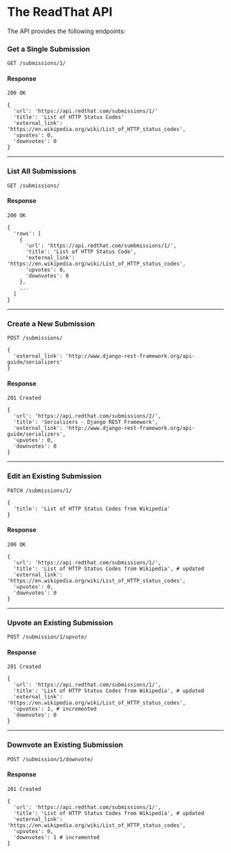 # The ReadThat API
The API provides the following endpoints:


### Get a Single Submission
```
GET /submissions/1/
```

#### Response
```
200 OK

{
  'url': 'https://api.redthat.com/submissions/1/'
  'title': 'List of HTTP Status Codes'
  'external_link': 'https://en.wikipedia.org/wiki/List_of_HTTP_status_codes',
  'upvotes': 0,
  'downvotes': 0
}
```
---


### List All Submissions
```
GET /submissions/
```

#### Response
```
200 OK

{
  'rows': [
    {
      'url': 'https://api.redthat.com/sumbmissions/1/',
      'title': 'List of HTTP Status Code',
      'external_link': 'https://en.wikipedia.org/wiki/List_of_HTTP_status_codes',
      'upvotes': 0,
      'downvotes': 0
    },
    ...
  ]
}
```
---


### Create a New Submission
```
POST /submissions/

{
  'external_link': 'http://www.django-rest-framework.org/api-guide/serializers'
}
```

#### Response
```
201 Created

{
  'url': 'https://api.redthat.com/submissions/2/',
  'title': 'Serializers - Django REST Framework',
  'external_link': 'http://www.django-rest-framework.org/api-guide/serializers',
  'upvotes': 0,
  'downvotes': 0
}
```
---


### Edit an Existing Submission
```
PATCH /submissions/1/

{
  'title': 'List of HTTP Status Codes from Wikipedia'
}
```

#### Response
```
200 OK

{
  'url': 'https://api.redthat.com/submissions/1/',
  'title': 'List of HTTP Status Codes from Wikipedia', # updated
  'external_link': 'https://en.wikipedia.org/wiki/List_of_HTTP_status_codes',
  'upvotes': 0,
  'downvotes': 0
}
```
---


### Upvote an Existing Submission
```
POST /submission/1/upvote/
```

#### Response
```
201 Created

{
  'url': 'https://api.redthat.com/submissions/1/',
  'title': 'List of HTTP Status Codes from Wikipedia', # updated
  'external_link': 'https://en.wikipedia.org/wiki/List_of_HTTP_status_codes',
  'upvotes': 1, # incremented
  'downvotes': 0
}
```
---


### Downvote an Existing Submission
```
POST /submission/1/downvote/
```

#### Response
```
201 Created

{
  'url': 'https://api.redthat.com/submissions/1/',
  'title': 'List of HTTP Status Codes from Wikipedia', # updated
  'external_link': 'https://en.wikipedia.org/wiki/List_of_HTTP_status_codes',
  'upvotes': 0,
  'downvotes': 1 # incremented
}
```
